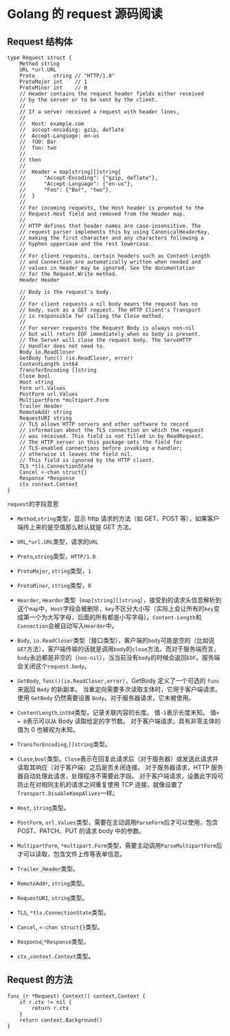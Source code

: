 # Golang 的 request 源码阅读

## Request 结构体

```golang
type Request struct {
	Method string
	URL *url.URL
	Proto      string // "HTTP/1.0"
	ProtoMajor int    // 1
	ProtoMinor int    // 0
	// Header contains the request header fields either received
	// by the server or to be sent by the client.
	//
	// If a server received a request with header lines,
	//
	//	Host: example.com
	//	accept-encoding: gzip, deflate
	//	Accept-Language: en-us
	//	fOO: Bar
	//	foo: two
	//
	// then
	//
	//	Header = map[string][]string{
	//		"Accept-Encoding": {"gzip, deflate"},
	//		"Accept-Language": {"en-us"},
	//		"Foo": {"Bar", "two"},
	//	}
	//
	// For incoming requests, the Host header is promoted to the
	// Request.Host field and removed from the Header map.
	//
	// HTTP defines that header names are case-insensitive. The
	// request parser implements this by using CanonicalHeaderKey,
	// making the first character and any characters following a
	// hyphen uppercase and the rest lowercase.
	//
	// For client requests, certain headers such as Content-Length
	// and Connection are automatically written when needed and
	// values in Header may be ignored. See the documentation
	// for the Request.Write method.
	Header Header

	// Body is the request's body.
	//
	// For client requests a nil body means the request has no
	// body, such as a GET request. The HTTP Client's Transport
	// is responsible for calling the Close method.
	//
	// For server requests the Request Body is always non-nil
	// but will return EOF immediately when no body is present.
	// The Server will close the request body. The ServeHTTP
	// Handler does not need to.
	Body io.ReadCloser
	GetBody func() (io.ReadCloser, error)
	ContentLength int64
	TransferEncoding []string
	Close bool
	Host string
	Form url.Values
	PostForm url.Values
	MultipartForm *multipart.Form
	Trailer Header
	RemoteAddr string
	RequestURI string
	// TLS allows HTTP servers and other software to record
	// information about the TLS connection on which the request
	// was received. This field is not filled in by ReadRequest.
	// The HTTP server in this package sets the field for
	// TLS-enabled connections before invoking a handler;
	// otherwise it leaves the field nil.
	// This field is ignored by the HTTP client.
	TLS *tls.ConnectionState
	Cancel <-chan struct{}
	Response *Response
	ctx context.Context
}
```

`request`的字段意思

- `Method`,`string`类型，显示 http 请求的方法（如 GET、POST 等），如果客户端传上来的是空值那么默认就是 GET 方法。
- `URL`,`*url.URL`类型，请求的`URL`
- `Proto`,`string`类型，`HTTP/1.0`
- `ProtoMajor`, `string`类型，`1`
- `ProtoMinor`, `string`类型，`0`

- `Hearder`, `Hearder`类型（`map[string][]string`），接受到的请求头信息解析到这个`map`中，`Host`字段会被删除，`key`不区分大小写（实际上会让所有的`key`变成第一个为大写字母，后面的所有都是小写字母）。`Content-Length`和`Connection`会被自动写入`Hearder`中。

- `Body`, `io.ReadCloser`类型（接口类型），客户端的`body`可能是空的（比如说`GET`方法），客户端传输的话就是调用`body`的`close`方法。而对于服务端而言，`body`永远都是非空的（`non-nil`），当当前没有`body`的时候会返回`EOF`。服务端会关闭这个`request.body`。

- `GetBody`, `func()(io.ReadCloser,error)`，GetBody 定义了一个可选的 `func`来返回 `Body` 的新副本。 当重定向需要多次读取主体时，它用于客户端请求。 使用 `GetBody` 仍然需要设置 `Body`。对于服务器请求，它未被使用。

- `ContentLength`,`int64`类型，记录关联内容的长度。 值`-1`表示长度未知。 值`> = 0`表示可以从 Body 读取给定的字节数。 对于客户端请求，具有非零主体的值为 0 也被视为未知。

- `TransferEncoding`,`[]string`类型。

- `CLose`,`bool`类型。`Close`表示在回复此请求后（对于服务器）或发送此请求并读取其响应（对于客户端）之后是否关闭连接。
  对于服务器请求，HTTP 服务器自动处理此请求，处理程序不需要此字段。
  对于客户端请求，设置此字段可防止在对相同主机的请求之间重复使用 TCP 连接，就像设置了`Transport.DisableKeepAlives`一样。

- `Host`, `string`类型。

- `PostForm`, `url.Values`类型，需要在主动调用`ParseForm`后才可以使用，包含 POST、PATCH、PUT 的请求 body 中的参数。

- `MultipartForm`, `*multipart.Form`类型，需要主动调用`ParseMultipartForm`后才可以读取，包含文件上传等表单信息。

- `Trailer` ,`Header`类型。
- `RemoteAddr`, `string`类型。
- `RequestURI`, `string`类型。
- `TLS`, `*tls.ConnectionState`类型。
- `Cancel`, `<-chan struct{}`类型。
- `Response`,`*Response`类型。
- `ctx` ,`context.Context`类型。

## Request 的方法

```golang
func (r *Request) Context() context.Context {
	if r.ctx != nil {
		return r.ctx
	}
	return context.Background()
}
```
